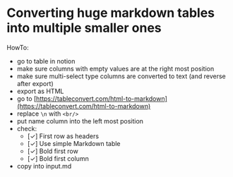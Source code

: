 # Converting huge markdown tables into multiple smaller ones

HowTo:

- go to table in notion
- make sure columns with empty values are at the right most position
- make sure multi-select type columns are converted to text (and reverse after export)
- export as HTML
- go to [https://tableconvert.com/html-to-markdown](https://tableconvert.com/html-to-markdown)
- replace `\n` with `<br/>`
- put name column into the left most position
- check:
    - [✓] First row as headers
    - [✓] Use simple Markdown table
    - [✓] Bold first row
    - [✓] Bold first column
- copy into input.md